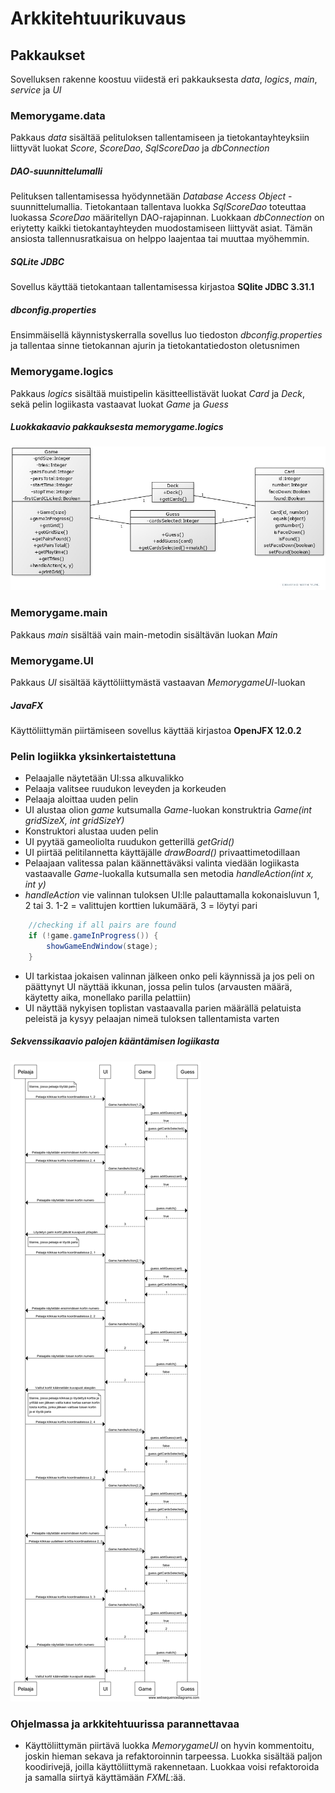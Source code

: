 # Arkkitehtuurikuvaus

## Pakkaukset

Sovelluksen rakenne koostuu viidestä eri pakkauksesta *data*, *logics*, *main*, *service* ja *UI*

### Memorygame.data

Pakkaus *data* sisältää pelituloksen tallentamiseen ja tietokantayhteyksiin liittyvät luokat *Score*, *ScoreDao*, *SqlScoreDao* ja *dbConnection*

##### DAO-suunnittelumalli

Pelituksen tallentamisessa hyödynnetään *Database Access Object* -suunnittelumallia. Tietokantaan tallentava luokka *SqlScoreDao* toteuttaa luokassa *ScoreDao* määritellyn DAO-rajapinnan. Luokkaan *dbConnection* on eriytetty kaikki tietokantayhteyden muodostamiseen liittyvät asiat. Tämän ansiosta tallennusratkaisua on helppo laajentaa tai muuttaa myöhemmin. 

##### SQLite JDBC

Sovellus käyttää tietokantaan tallentamisessa kirjastoa **SQlite JDBC 3.31.1**

##### dbconfig.properties

Ensimmäisellä käynnistyskerralla sovellus luo tiedoston *dbconfig.properties* ja tallentaa sinne tietokannan ajurin ja tietokantatiedoston oletusnimen

### Memorygame.logics

Pakkaus *logics* sisältää muistipelin käsitteellistävät luokat *Card* ja *Deck*, sekä pelin logiikasta vastaavat luokat *Game* ja *Guess*

##### Luokkakaavio pakkauksesta memorygame.logics

![luokkakaavio](luokkakaavio.jpg)

### Memorygame.main

Pakkaus *main* sisältää vain main-metodin sisältävän luokan *Main*

### Memorygame.UI

Pakkaus *UI* sisältää käyttöliittymästä vastaavan *MemorygameUI*-luokan

##### JavaFX

Käyttöliittymän piirtämiseen sovellus käyttää kirjastoa **OpenJFX 12.0.2**

### Pelin logiikka yksinkertaistettuna
 
 - Pelaajalle näytetään UI:ssa alkuvalikko
 - Pelaaja valitsee ruudukon leveyden ja korkeuden
 - Pelaaja aloittaa uuden pelin
 - UI alustaa olion *game* kutsumalla *Game*-luokan konstruktria *Game(int gridSizeX, int gridSizeY)*
 - Konstruktori alustaa uuden pelin
 - UI pyytää gameoliolta ruudukon getterillä *getGrid()*
 - UI piirtää pelitilannetta käyttäjälle *drawBoard()* privaattimetodillaan
 - Pelaajaan valitessa palan käännettäväksi valinta viedään logiikasta vastaavalle *Game*-luokalla kutsumalla sen metodia *handleAction(int x, int y)*
 - *handleAction* vie valinnan tuloksen UI:lle palauttamalla kokonaisluvun 1, 2 tai 3. 1-2 = valittujen korttien lukumäärä, 3 = löytyi pari
 
```java
	//checking if all pairs are found
	if (!game.gameInProgress()) {
		showGameEndWindow(stage);
	}
```
- UI tarkistaa jokaisen valinnan jälkeen onko peli käynnissä ja jos peli on päättynyt UI näyttää ikkunan, jossa pelin tulos (arvausten määrä, käytetty aika, monellako parilla pelattiin)
- UI näyttää nykyisen toplistan vastaavalla parien määrällä pelatuista peleistä ja kysyy pelaajan nimeä tuloksen tallentamista varten

##### Sekvenssikaavio palojen kääntämisen logiikasta

![Sekvenssikaavio pelin logiikasta](sekvenssikaavio.png)

### Ohjelmassa ja arkkitehtuurissa parannettavaa

- Käyttöliittymän piirtävä luokka *MemorygameUI* on hyvin kommentoitu, joskin hieman sekava ja refaktoroinnin tarpeessa. Luokka sisältää paljon koodirivejä, joilla käyttöliittymä rakennetaan. Luokkaa voisi refaktoroida ja samalla siirtyä käyttämään *FXML*:ää.
